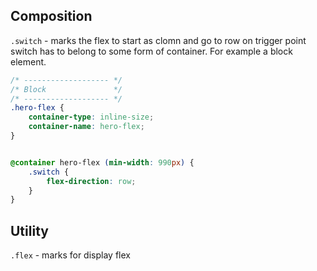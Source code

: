 ## Composition
`.switch` - marks the flex to start as clomn and go to row on trigger point
    switch has to belong to some form of container. For example a block element.
```css
/* ------------------- */
/* Block               */
/* ------------------- */
.hero-flex {
    container-type: inline-size;
    container-name: hero-flex;
}


@container hero-flex (min-width: 990px) {
    .switch {
        flex-direction: row;
    }
}
```

## Utility
`.flex` - marks for display flex